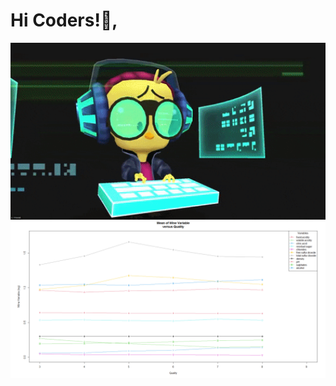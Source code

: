 <p>
  <h1 align="left"><b>Hi Coders!👋,</b></h1>
</p>
<img align="center" alt="GIF" src="https://github.com/DJJamsran/images/blob/main/giphy.gif" width="800"/>



<img align="center" alt="GIF" src="https://github.com/DJJamsran/images/blob/main/snp1.png" width="700"/>
